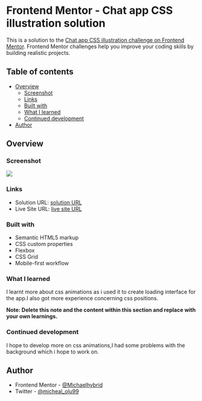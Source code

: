 # Frontend Mentor - Chat app CSS illustration solution

This is a solution to the [Chat app CSS illustration challenge on Frontend Mentor](https://www.frontendmentor.io/challenges/chat-app-css-illustration-O5auMkFqY). Frontend Mentor challenges help you improve your coding skills by building realistic projects. 

## Table of contents

- [Overview](#overview)
  - [Screenshot](#screenshot)
  - [Links](#links)
  - [Built with](#built-with)
  - [What I learned](#what-i-learned)
  - [Continued development](#continued-development)
- [Author](#author)


## Overview
  
### Screenshot

![](design/desktop-preview.jpg)

### Links

- Solution URL: [solution URL](https://www.frontendmentor.io/challenges/chat-app-css-illustration-O5auMkFqY/hub/chatappcssillustrationmaster-BJHYb8w75)
- Live Site URL: [live site URL](https://delightful-figolla-9de3c6.netlify.app/)

### Built with

- Semantic HTML5 markup
- CSS custom properties
- Flexbox
- CSS Grid
- Mobile-first workflow

### What I learned

I learnt more about css animations as i used it to create loading interface for the app.I also got more experience concerning css positions.


**Note: Delete this note and the content within this section and replace with your own learnings.**

### Continued development

I hope to develop more on css animations,I had some problems with the background which i hope to work on. 
 
## Author

- Frontend Mentor - [@Michaelhybrid](https://www.frontendmentor.io/profile/Michaelhybrid)
- Twitter - [@micheal_olu99](https://twitter.com/micheal_olu99)
